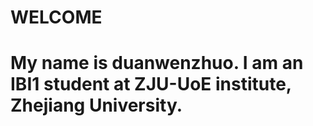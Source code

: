 # WELCOME
# My name is duanwenzhuo. I am an IBI1 student at ZJU-UoE institute, Zhejiang University.
